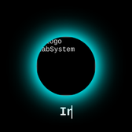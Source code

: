 <!DOCTYPE html>
<html lang="pt-br">
<head>
  <meta charset="UTF-8" />
  <meta name="viewport" content="width=device-width, initial-scale=1.0" />
  <title>LabSystem Boot</title>
  <style>
    html, body {
      margin: 0;
      padding: 0;
      height: 100%;
      background: #000;
      font-family: 'Courier New', monospace;
      color: #fff;
      overflow: hidden;
    }

    canvas {
      position: fixed;
      top: 0;
      left: 0;
      z-index: 0;
    }

    .intro {
      position: fixed;
      top: 0;
      left: 0;
      width: 100%;
      height: 100%;
      display: flex;
      flex-direction: column;
      align-items: center;
      justify-content: center;
      z-index: 1;
    }

    .logo {
      width: 120px;
      height: 120px;
      border-radius: 50%;
      margin-bottom: 20px;
      box-shadow: 0 0 20px #00f6ff, 0 0 40px #00f6ff, 0 0 60px #00f6ff;
      animation: pulse 2s infinite;
    }

    @keyframes pulse {
      0% { transform: scale(1); opacity: 1; }
      50% { transform: scale(1.05); opacity: 0.9; }
      100% { transform: scale(1); opacity: 1; }
    }

    .title {
      font-size: 1.5rem;
      font-weight: bold;
      color: #ffffff;
      margin-bottom: 40px;
      white-space: nowrap;
      overflow: hidden;
      border-right: 2px solid #fff;
      animation: typing 2.5s steps(40, end) forwards;
    }

    @keyframes typing {
      from { width: 0 }
      to { width: 100% }
    }

    .buttons {
      position: absolute;
      bottom: 60px;
      display: flex;
      gap: 20px;
      z-index: 2;
    }

    .btn {
      background: #00f6ff;
      color: #000;
      padding: 10px 20px;
      font-weight: bold;
      border-radius: 5px;
      text-decoration: none;
      opacity: 0;
      transform: translateX(0);
      transition: transform 0.5s ease, opacity 0.5s ease;
    }

    .btn.access {
      animation: slideInRight 0.8s ease 2.9s forwards;
    }

    .btn.labriolag {
      animation: slideInLeft 0.8s ease 2.9s forwards;
    }

    @keyframes slideInRight {
      from { transform: translateX(100px); opacity: 0; }
      to { transform: translateX(0); opacity: 1; }
    }

    @keyframes slideInLeft {
      from { transform: translateX(-100px); opacity: 0; }
      to { transform: translateX(0); opacity: 1; }
    }

    /* Oculta o player do YouTube */
    .audio {
      position: absolute;
      width: 0;
      height: 0;
      overflow: hidden;
    }
  </style>
</head>
<body>
  <canvas id="particles"></canvas>

  <div class="intro">
    <img src="https://blogger.googleusercontent.com/img/b/R29vZ2xl/AVvXsEi7T-L3I1t95j33Pu9cdst8hHJShqSHsjSu09-kpkNNWxkb1R2hhTSqdr3DGtTmv74y6gxla4YUaGzThga3M1UaJcPuterWAMycodowVFBpHRMmRPmOmI3zpexmBBaiHg6Mvb24ggw1dcJ3Hh8CZFRho4PjBcGxhRzR9rkcx-x1hpLpHBlEmIEyRwE3n-By/s756/20250918_001110.png" alt="Logo LabSystem" class="logo" />
    <div class="title">Inicializando LabSystem Store...</div>
    <div class="buttons">
      <a href="https://guilabriolag.github.io/LabSpace/LabSystem/testeREADME" class="btn access">🧭 Acessar</a>
      <a href="https://guilabriolag.github.io/HUB/" class="btn labriolag">🧠 Labriolag</a>
    </div>
  </div>

  <!-- Som de fundo via YouTube -->
  <div class="audio">
    <iframe width="0" height="0" src="https://www.youtube.com/embed/CzfYPv4MtOM?autoplay=1&loop=1&playlist=CzfYPv4MtOM" frameborder="0" allow="autoplay"></iframe>
  </div>

  <script>
    const canvas = document.getElementById('particles');
    const ctx = canvas.getContext('2d');
    let particlesArray;

    canvas.width = window.innerWidth;
    canvas.height = window.innerHeight;

    window.addEventListener('resize', () => {
      canvas.width = window.innerWidth;
      canvas.height = window.innerHeight;
      init();
    });

    class Particle {
      constructor() {
        this.x = Math.random() * canvas.width;
        this.y = Math.random() * canvas.height;
        this.size = Math.random() * 2 + 1;
        this.speedX = Math.random() * 1 - 0.5;
        this.speedY = Math.random() * 1 - 0.5;
        this.color = Math.random() < 0.95 ? '#00f6ff' : '#ffe600'; // 95% azul, 5% amarelo raio
      }
      update() {
        this.x += this.speedX;
        this.y += this.speedY;
        if (this.x < 0 || this.x > canvas.width) this.speedX *= -1;
        if (this.y < 0 || this.y > canvas.height) this.speedY *= -1;
      }
      draw() {
        ctx.fillStyle = this.color;
        ctx.beginPath();
        ctx.arc(this.x, this.y, this.size, 0, Math.PI * 2);
        ctx.fill();
      }
    }

    function init() {
      particlesArray = [];
      for (let i = 0; i < 120; i++) {
        particlesArray.push(new Particle());
      }
    }

    function animate() {
      ctx.clearRect(0, 0, canvas.width, canvas.height);
      particlesArray.forEach(p => {
        p.update();
        p.draw();
      });
      requestAnimationFrame(animate);
    }

    init();
    animate();
  </script>
</body>
</html>
